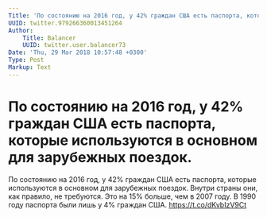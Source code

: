 ```yaml
---
Title: 'По состоянию на 2016 год, у 42% граждан США есть паспорта, которые используются в основном для зарубежных поездок.'
UUID: twitter.979266360013451264
Author:
    Title: Balancer
    UUID: twitter.user.balancer73
Date: 'Thu, 29 Mar 2018 10:57:48 +0300'
Type: Post
Markup: Text
---
```


# По состоянию на 2016 год, у 42% граждан США есть паспорта, которые используются в основном для зарубежных поездок.

По состоянию на 2016 год, у 42% граждан США есть паспорта,
которые используются в основном для зарубежных поездок.
Внутри страны они, как правило, не требуются. Это на 15%
больше, чем в 2007 году. В 1990 году паспорта были лишь у 4%
граждан США. https://t.co/dKvbIzV9Ct